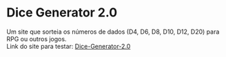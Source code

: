 # Dice Generator 2.0
Um site que sorteia os números de dados (D4, D6, D8, D10, D12, D20) para RPG ou outros jogos.
<br>
Link do site para testar: <a href="https://dice-generator2.netlify.app/" target="_Blank">Dice-Generator-2.0</a>
